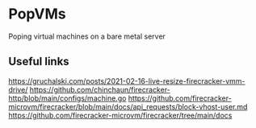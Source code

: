 # PopVMs

Poping virtual machines on a bare metal server

## Useful links
https://gruchalski.com/posts/2021-02-16-live-resize-firecracker-vmm-drive/
https://github.com/chinchaun/firecracker-http/blob/main/configs/machine.go
https://github.com/firecracker-microvm/firecracker/blob/main/docs/api_requests/block-vhost-user.md
https://github.com/firecracker-microvm/firecracker/tree/main/docs